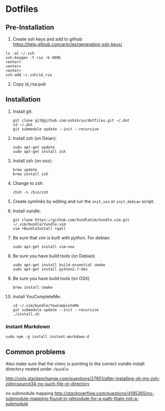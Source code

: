 # Dotfiles

## Pre-Installation

1. Create ssh keys and add to github https://help.github.com/articles/generating-ssh-keys/
```
ls -al ~/.ssh
ssh-keygen -t rsa -b 4096
<enter>
<enter>
<enter>
ssh-add ~/.ssh/id_rsa
```
2. Copy id_rsa.pub


## Installation

1. Install git:
    
    ```
    git clone git@github.com:oshikryu/dotfiles.git ~/.dot
    cd ~/.dot
    git submodule update --init --recursive
    ```

2. Install zsh (on Deian):

    ```
    sudo apt-get update
    sudo apt-get install zsh
    ```

3. Install zsh (on osx):

    ```
    brew update
    brew install zsh
    ```

4. Change to zsh:

    ```
    chsh -s /bin/zsh
    ```

5. Create symlinks by editing and run the `init_osx` or `init_debian` script.


6. Install vundle:

    ```
    git clone https://github.com/VundleVim/Vundle.vim.git ~/.vim/bundle/Vundle.vim
    vim +BundleInstall +qall
    ```

7. Be sure that vim is built with python. For debian: 

    ```sudo apt-get install vim-nox```


8. Be sure you have build tools (on Debian)

    ```
    sudo apt-get install build-essential cmake
    sudo apt-get install python2.7-dev
    ```

9. Be sure you have build tools (on OSX)

    ```brew install cmake```

10. Install YouCompleteMe:

    ```
    cd ~/.vim/bundle/YouCompleteMe
    git submodule update --init --recursive
    ./install.sh
    ```


### Instant Markdown

    sudo npm -g install instant-markdown-d



## Common problems
Also make sure that the vimrc is pointing to the correct vundle install directory nested under `/bundle`

http://unix.stackexchange.com/questions/27851/after-installing-oh-my-zsh-zshrcsource34-no-such-file-or-directory

no submodule mapping
http://stackoverflow.com/questions/4185365/no-submodule-mapping-found-in-gitmodule-for-a-path-thats-not-a-submodule
